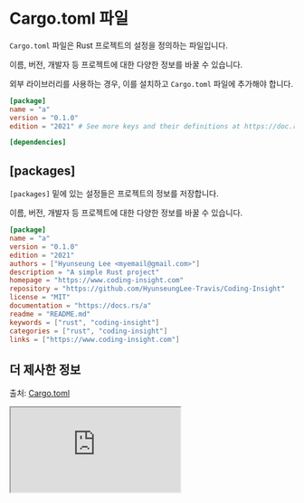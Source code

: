 # Cargo.toml 파일

`Cargo.toml` 파일은 Rust 프로젝트의 설정을 정의하는 파일입니다.

이름, 버전, 개발자 등 프로젝트에 대한 다양한 정보를 바꿀 수 있습니다.

외부 라이브러리를 사용하는 경우, 이를 설치하고 `Cargo.toml` 파일에 추가해야 합니다.

```toml
[package]
name = "a"
version = "0.1.0"
edition = "2021" # See more keys and their definitions at https://doc.rust-lang.org/cargo/reference/manifest.html

[dependencies]
```

## [packages]

`[packages]` 밑에 있는 설정들은 프로젝트의 정보를 저장합니다.

이름, 버전, 개발자 등 프로젝트에 대한 다양한 정보를 바꿀 수 있습니다.

```toml
[package]
name = "a"
version = "0.1.0"
edition = "2021"
authors = ["Hyunseung Lee <myemail@gmail.com>"]
description = "A simple Rust project"
homepage = "https://www.coding-insight.com"
repository = "https://github.com/HyunseungLee-Travis/Coding-Insight"
license = "MIT"
documentation = "https://docs.rs/a"
readme = "README.md"
keywords = ["rust", "coding-insight"]
categories = ["rust", "coding-insight"]
links = ["https://www.coding-insight.com"]
```

## 더 제사한 정보

출처: [Cargo.toml](https://doc.rust-lang.org/cargo/reference/manifest.html)

<iframe
  loading="lazy"
  title="Cargo Toml"
  src="https://doc.rust-lang.org/cargo/reference/manifest.html"
/>

